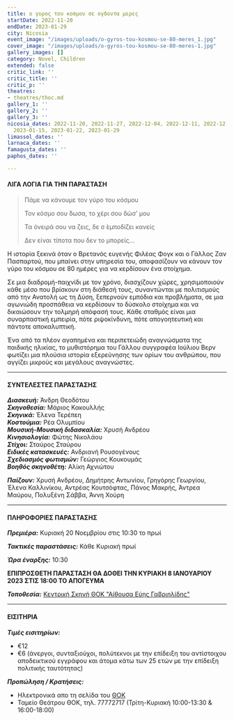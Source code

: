 ```yaml
---
title: ο γυρος του κοσμου σε ογδοντα μερες
startDate: 2022-11-20
endDate: 2023-01-29
city: Nicosia
event_image: "/images/uploads/o-gyros-tou-kosmou-se-80-meres_1.jpg"
cover_image: "/images/uploads/o-gyros-tou-kosmou-se-80-meres-1.jpg"
gallery_images: []
category: Novel, Children
extended: false
critic_link: ''
critic_title: ''
critic_p: ''
theatres:
- theatres/thoc.md
gallery_1: ''
gallery_2: ''
gallery_3: ''
nicosia_dates: 2022-11-20, 2022-11-27, 2022-12-04, 2022-12-11, 2022-12-18, 2023-01-08,
  2023-01-15, 2023-01-22, 2023-01-29
limassol_dates: ''
larnaca_dates: ''
famagusta_dates: ''
paphos_dates: ''

---
```

#### ΛΙΓΑ ΛΟΓΙΑ ΓΙΑ ΤΗΝ ΠΑΡΑΣΤΑΣΗ

> Πάμε να κάνουμε τον γύρο του κόσμου
>
> Τον κόσμο σου ́δωσα, το χέρι σου δώσ’ μου
>
> Τα όνειρά σου να ζεις, δε σ ́εμποδίζει κανείς
>
> Δεν είναι τίποτα που δεν το μπορείς...

Η ιστορία ξεκινά όταν ο Βρετανός ευγενής Φιλέας Φογκ και ο Γάλλος Ζαν Πασπαρτού, που μπαίνει στην υπηρεσία του, αποφασίζουν να κάνουν τον γύρο του κόσμου σε 80 ημέρες για να κερδίσουν ένα στοίχημα.

Σε μια διαδρομή-παιχνίδι με τον χρόνο, διασχίζουν χώρες, χρησιμοποιούν κάθε μέσο που βρίσκουν στη διάθεσή τους, συναντώνται με πολιτισμούς από την Ανατολή ως τη Δύση, ξεπερνούν εμπόδια και προβλήματα, σε μια αγωνιώδη προσπάθεια να κερδίσουν το δύσκολο στοίχημα και να δικαιώσουν την τολμηρή απόφασή τους. Κάθε σταθμός είναι μια συναρπαστική εμπειρία, πότε ριψοκίνδυνη, πότε απογοητευτική και πάντοτε αποκαλυπτική.

Ένα από τα πλέον αγαπημένα και περιπετειώδη αναγνώσματα της παιδικής ηλικίας, το μυθιστόρημα του Γάλλου συγγραφέα Ιούλιου Βερν φωτίζει μια πλούσια ιστορία εξερεύνησης των ορίων του ανθρώπου, που αγγίζει μικρούς και μεγάλους αναγνώστες.

***

#### ΣΥΝΤΕΛΕΣΤΕΣ ΠΑΡΑΣΤΑΣΗΣ

**_Διασκευή:_** Άνδρη Θεοδότου  
**_Σκηνοθεσία:_** Μάριος Κακουλλής  
**_Σκηνικά:_** Έλενα Τερέπεη  
**_Κοστούμια:_** Ρέα Ολυμπίου  
**_Μουσική-Μουσική διδασκαλία:_** Χρυσή Ανδρέου  
**_Κινησιολογία:_** Φώτης Νικολάoυ  
**_Στίχοι:_** Σταύρος Σταύρου  
**_Ειδικές κατασκευές:_** Ανδριανή Ρουσογένους  
**_Σχεδιασμός φωτισμών:_** Γεώργιος Κουκουμάς  
**_Βοηθός σκηνοθέτη:_** Αλίκη Αχνιώτου

**_Παίζουν:_** Χρυσή Ανδρέου, Δημήτρης Αντωνίου, Γρηγόρης Γεωργίου, Έλενα Καλλινίκου, Αντρέας Κουτσόφτας, Πάνος Μακρής, Άντρεα Μαύρου, Πολυξένη Σάββα, Άννη Χούρη

***

#### ΠΛΗΡΟΦΟΡΙΕΣ ΠΑΡΑΣΤΑΣΗΣ

**_Πρεμιέρα:_** Κυριακή 20 Νοεμβρίου στις 10:30 το πρωί

**_Τακτικές παραστάσεις:_** Κάθε Κυριακή πρωί

**_Ώρα έναρξης:_** 10:30

**ΕΠΙΠΡΟΣΘΕΤΗ ΠΑΡΑΣΤΑΣΗ ΘΑ ΔΟΘΕΙ ΤΗΝ ΚΥΡΙΑΚΗ 8 ΙΑΝΟΥΑΡΙΟΥ 2023 ΣΤΙΣ 18:00 ΤΟ ΑΠΟΓΕΥΜΑ**

**_Τοποθεσία:_** [Κεντρική Σκηνή ΘΟΚ "Αίθουσα Εύης Γαβριηλίδης"](?#map)

***

#### ΕΙΣΙΤΗΡΙΑ

**_Τιμές εισιτηρίων:_**

* €12
* €6 (άνεργοι, συνταξιούχοι, πολύτεκνοι με την επίδειξη του αντίστοιχου αποδεικτικού εγγράφου και άτομα κάτω των 25 ετών με την επίδειξη πολιτικής ταυτότητας)

**_Προπώληση / Κρατήσεις:_**

* Ηλεκτρονικά απο τη σελίδα του [ΘΟΚ](https://www.thoc.org.cy/event/1984,4686,235,el,shows "Κρατήσεις εισιτηρίων")
* Ταμείο Θεάτρου ΘΟΚ, τηλ. 77772717 (Τρίτη-Κυριακή 10:00-13:30 & 16:00-18:00)